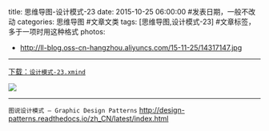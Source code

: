 title: 思维导图-设计模式-23
date: 2015-10-25 06:00:00 #发表日期，一般不改动
categories: 思维导图 #文章文类
tags: [思维导图,设计模式-23] #文章标签，多于一项时用这种格式
photos:
- http://ll-blog.oss-cn-hangzhou.aliyuncs.com/15-11-25/14317147.jpg


---
[下载：`设计模式-23.xmind`](https://github.com/liuxiang/xmind)

![]( http://ll-blog.oss-cn-hangzhou.aliyuncs.com/15-11-25/14317147.jpg)


---
`图说设计模式 — Graphic Design Patterns`
http://design-patterns.readthedocs.io/zh_CN/latest/index.html


<!-- more -->
